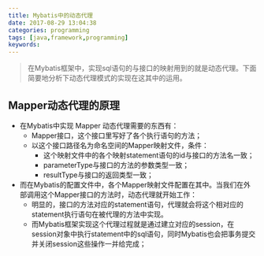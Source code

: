 ```yaml
---
title: Mybatis中的动态代理
date: 2017-08-29 13:04:38
categories: programming
tags: [java,framework,programming]
keywords: 
---
```


> 在Mybatis框架中，实现sql语句的与接口的映射用到的就是动态代理。下面简要地分析下动态代理模式的实现在这其中的运用。

## Mapper动态代理的原理

- 在Mybatis中实现 Mapper 动态代理需要的东西有：
    - Mapper接口，这个接口里写好了各个执行语句的方法；
    - 以这个接口路径名为命名空间的Mapper映射文件，条件：
        - 这个映射文件中的各个映射statement语句的id与接口的方法名一致；
        - parameterType与接口的方法的参数类型一致；
        - resultType与接口的返回类型一致；
- 而在Mybatis的配置文件中，各个Mapper映射文件配置在其中。当我们在外部调用这个Mapper接口的方法时，动态代理就开始工作：
    - 明显的，接口的方法对应的statement语句，代理就会将这个相对应的statement执行语句在被代理的方法中实现。
    - 而Mybatis框架实现这个代理过程就是通过建立对应的session，在session对象中执行statement中的sql语句，同时Mybatis也会把事务提交并关闭session这些操作一并给完成；
